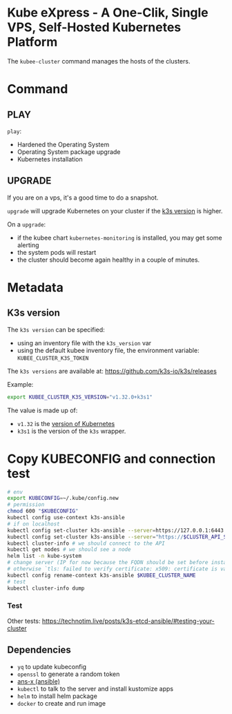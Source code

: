# Kube eXpress - A One-Clik, Single VPS, Self-Hosted Kubernetes Platform


The `kubee-cluster` command manages the hosts of the clusters.

 
# Command 
## PLAY

`play`:
* Hardened the Operating System 
* Operating System package upgrade 
* Kubernetes installation

## UPGRADE

If you are on a vps, it's a good time to do a snapshot.

`upgrade` will upgrade Kubernetes on your cluster if the [k3s version](#k3s-version) is higher. 

On a `upgrade`:
* if the kubee chart `kubernetes-monitoring` is installed, you may get some alerting
* the system pods will restart 
* the cluster should become again healthy in a couple of minutes.


# Metadata

## K3s version

The `k3s version` can be specified:
* using an inventory file with the `k3s_version` var
* using the default kubee inventory file, the environment variable: `KUBEE_CLUSTER_K3S_TOKEN`

The `k3s versions` are available at: https://github.com/k3s-io/k3s/releases

Example:
```bash
export KUBEE_CLUSTER_K3S_VERSION="v1.32.0+k3s1"
```
The value is made up of: 
* `v1.32` is the [version of Kubernetes](https://kubernetes.io/releases/)
* `k3s1` is the version of the `k3s` wrapper. 


# Copy KUBECONFIG and connection test

```bash
# env
export KUBECONFIG=~/.kube/config.new
# permission
chmod 600 "$KUBECONFIG"
kubectl config use-context k3s-ansible
# if on localhost
kubectl config set-cluster k3s-ansible --server=https://127.0.0.1:6443
kubectl config set-cluster k3s-ansible --server="https://$CLUSTER_API_SERVER_IP:6443"
kubectl cluster-info # we should connect to the API
kubectl get nodes # we should see a node
helm list -n kube-system
# change server (IP for now because the FQDN should be set before installing kube)
# otherwise `tls: failed to verify certificate: x509: certificate is valid for kube-test-server-01, kubernetes, kubernetes.default, kubernetes.default.svc, kubernetes.default.svc.cluster.local, localhost, not kube-test-server-01.xxx`
kubectl config rename-context k3s-ansible $KUBEE_CLUSTER_NAME
# test
kubectl cluster-info dump
```

### Test

Other tests: https://technotim.live/posts/k3s-etcd-ansible/#testing-your-cluster

## Dependencies

* `yq` to update kubeconfig
* `openssl` to generate a random token
* [ans-x (ansible)](https://github.com/ansible-x)
* `kubectl` to talk to the server and install kustomize apps
* `helm` to install helm package
* `docker` to create and run image
